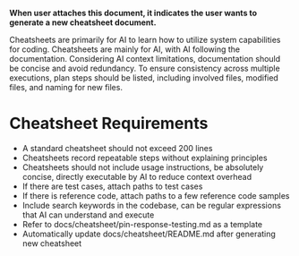 **When user attaches this document, it indicates the user wants to generate a new cheatsheet document.**

Cheatsheets are primarily for AI to learn how to utilize system capabilities for coding.
Cheatsheets are mainly for AI, with AI following the documentation.
Considering AI context limitations, documentation should be concise and avoid redundancy.
To ensure consistency across multiple executions, plan steps should be listed, including involved files, modified files, and naming for new files.

# Cheatsheet Requirements
* A standard cheatsheet should not exceed 200 lines
* Cheatsheets record repeatable steps without explaining principles
* Cheatsheets should not include usage instructions, be absolutely concise, directly executable by AI to reduce context overhead
* If there are test cases, attach paths to test cases
* If there is reference code, attach paths to a few reference code samples
* Include search keywords in the codebase, can be regular expressions that AI can understand and execute
* Refer to docs/cheatsheet/pin-response-testing.md as a template
* Automatically update docs/cheatsheet/README.md after generating new cheatsheet